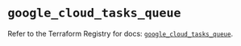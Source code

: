 # `google_cloud_tasks_queue`

Refer to the Terraform Registry for docs: [`google_cloud_tasks_queue`](https://registry.terraform.io/providers/hashicorp/google/6.24.0/docs/resources/cloud_tasks_queue).
